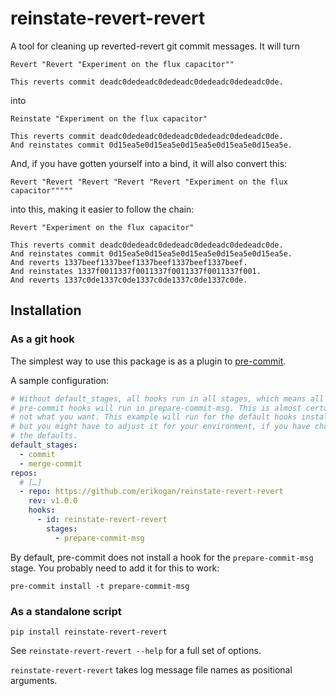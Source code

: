 # reinstate-revert-revert

A tool for cleaning up reverted-revert git commit messages. It will turn

```
Revert "Revert "Experiment on the flux capacitor""

This reverts commit deadc0dedeadc0dedeadc0dedeadc0dedeadc0de.
```

into

```
Reinstate "Experiment on the flux capacitor"

This reverts commit deadc0dedeadc0dedeadc0dedeadc0dedeadc0de.
And reinstates commit 0d15ea5e0d15ea5e0d15ea5e0d15ea5e0d15ea5e.
```

And, if you have gotten yourself into a bind, it will also convert this:

```
Revert "Revert "Revert "Revert "Revert "Experiment on the flux capacitor"""""
```

into this, making it easier to follow the chain:

```
Revert "Experiment on the flux capacitor"

This reverts commit deadc0dedeadc0dedeadc0dedeadc0dedeadc0de.
And reinstates commit 0d15ea5e0d15ea5e0d15ea5e0d15ea5e0d15ea5e.
And reverts 1337beef1337beef1337beef1337beef1337beef.
And reinstates 1337f0011337f0011337f0011337f0011337f001.
And reverts 1337c0de1337c0de1337c0de1337c0de1337c0de.
```

## Installation

### As a git hook

The simplest way to use this package is as a plugin to [pre-commit](https://pre-commit.com/).

A sample configuration:

```yaml
# Without default_stages, all hooks run in all stages, which means all your
# pre-commit hooks will run in prepare-commit-msg. This is almost certainly
# not what you want. This example will run for the default hooks installed,
# but you might have to adjust it for your environment, if you have changed
# the defaults.
default_stages:
  - commit
  - merge-commit
repos:
  # […]
  - repo: https://github.com/erikogan/reinstate-revert-revert
    rev: v1.0.0
    hooks:
      - id: reinstate-revert-revert
        stages:
          - prepare-commit-msg
```

By default, pre-commit does not install a hook for the `prepare-commit-msg` stage. You probably need to add it for this to work:

```
pre-commit install -t prepare-commit-msg
```

### As a standalone script

```
pip install reinstate-revert-revert
```

See `reinstate-revert-revert --help` for a full set of options.

`reinstate-revert-revert` takes log message file names as positional arguments.
